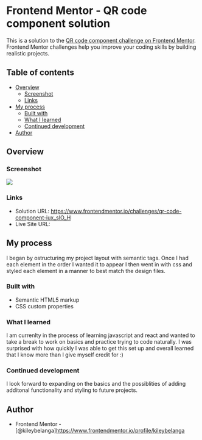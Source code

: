 # Frontend Mentor - QR code component solution

This is a solution to the [QR code component challenge on Frontend Mentor](https://www.frontendmentor.io/challenges/qr-code-component-iux_sIO_H). Frontend Mentor challenges help you improve your coding skills by building realistic projects. 

## Table of contents

- [Overview](#overview)
  - [Screenshot](#screenshot)
  - [Links](#links)
- [My process](#my-process)
  - [Built with](#built-with)
  - [What I learned](#what-i-learned)
  - [Continued development](#continued-development)
- [Author](#author)


## Overview

### Screenshot

![](/images/QR%20Code%20Component%20Project_Screenshot.png)

### Links

- Solution URL: https://www.frontendmentor.io/challenges/qr-code-component-iux_sIO_H
- Live Site URL: 

## My process
I began by ostructuring my project layout with semantic tags. Once I had each element in the order I wanted it to appear I then went in with css and styled each element in a manner to best match the design files.

### Built with

- Semantic HTML5 markup
- CSS custom properties

### What I learned

I am currenlty in the process of learning javascript and react and wanted to take a break to work on basics and practice trying to code naturally. 
I was surprised with how quickly I was able to get this set up and overall learned that I know more than I give myself credit for :)


### Continued development

I look forward to expanding on the basics and the possiblities of adding additonal functionality and styling to future projects.

## Author

- Frontend Mentor - [@kileybelanga]https://www.frontendmentor.io/profile/kileybelanga
